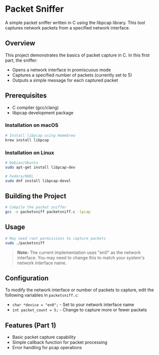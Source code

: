 # Packet Sniffer

A simple packet sniffer written in C using the libpcap library. This tool captures network packets from a specified network interface.

## Overview

This project demonstrates the basics of packet capture in C. In this first part, the sniffer:
- Opens a network interface in promiscuous mode
- Captures a specified number of packets (currently set to 5)
- Outputs a simple message for each captured packet

## Prerequisites

- C compiler (gcc/clang)
- libpcap development package

### Installation on macOS

```bash
# Install libpcap using Homebrew
brew install libpcap
```

### Installation on Linux

```bash
# Debian/Ubuntu
sudo apt-get install libpcap-dev

# Fedora/RHEL
sudo dnf install libpcap-devel
```

## Building the Project

```bash
# Compile the packet sniffer
gcc -o packetsniff packetsniff.c -lpcap
```

## Usage

```bash
# May need root permissions to capture packets
sudo ./packetsniff
```

> **Note:** The current implementation uses "en0" as the network interface. You may need to change this to match your system's network interface name.

## Configuration

To modify the network interface or number of packets to capture, edit the following variables in `packetsniff.c`:

- `char *device = "en0";` - Set to your network interface name
- `int packet_count = 5;` - Change to capture more or fewer packets

## Features (Part 1)

- Basic packet capture capability
- Simple callback function for packet processing
- Error handling for pcap operations


